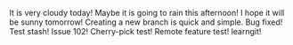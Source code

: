 It is very cloudy today!
Maybe it is going to rain this afternoon!
I hope it will be sunny tomorrow!
Creating a new branch is quick and simple.
Bug fixed!
Test stash!
Issue 102!
Cherry-pick test!
Remote feature test!
learngit!
